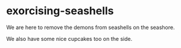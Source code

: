 # exorcising-seashells
We are here to remove the demons from seashells on the seashore.

We also have some nice cupcakes too on the side.
